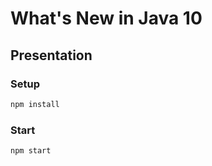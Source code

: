 # What's New in Java 10

## Presentation

### Setup

```bash
npm install
```

### Start

```bash
npm start
```

